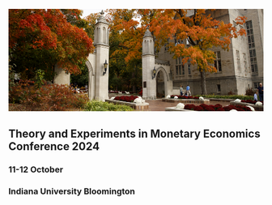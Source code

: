 [![Screenshot of the Website](https://raw.githubusercontent.com/teme2024/teme2024.github.io/master/assets/banner1.jpg)](https://teme2024.github.io/teme2024/)



## Theory and Experiments in Monetary Economics Conference 2024
### 11-12 October
### Indiana University Bloomington


